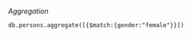 _Aggregation_

<!--? Collection - {$match} - {$sort} - {$group} - {$project} -->

<!-- {$match} - Filtering Phase -->

`db.persons.aggregate([{$match:{gender:"female"}}])`

